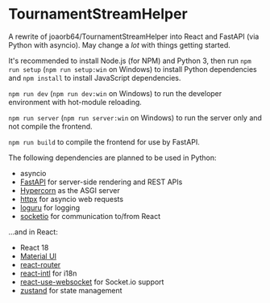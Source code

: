 # TournamentStreamHelper

A rewrite of joaorb64/TournamentStreamHelper into React and FastAPI (via Python with asyncio). May change a _lot_ with things getting started.

It's recommended to install Node.js (for NPM) and Python 3, then run `npm run setup` (`npm run setup:win` on Windows) to install Python dependencies and `npm install` to install JavaScript dependencies.

`npm run dev` (`npm run dev:win` on Windows) to run the developer environment with hot-module reloading.

`npm run server` (`npm run server:win` on Windows) to run the server only and not compile the frontend.

`npm run build` to compile the frontend for use by FastAPI.

The following dependencies are planned to be used in Python:

- asyncio
- [FastAPI](https://fastapi.tiangolo.com/) for server-side rendering and REST APIs
- [Hypercorn](https://pgjones.gitlab.io/hypercorn/how_to_guides/api_usage.html) as the ASGI server
- [httpx](https://www.python-httpx.org/async/) for asyncio web requests
- [loguru](https://github.com/Delgan/loguru) for logging
- [socketio](https://python-socketio.readthedocs.io/en/stable/server.html#uvicorn-daphne-and-other-asgi-servers) for communication to/from React

...and in React:

- React 18
- [Material UI](https://mui.com/material-ui/all-components/)
- [react-router](https://reactrouter.com/en/main/start/overview)
- [react-intl](https://formatjs.io/docs/react-intl/) for i18n
- [react-use-websocket](https://github.com/robtaussig/react-use-websocket?tab=readme-ov-file#getting-started) for Socket.io support
- [zustand](https://github.com/pmndrs/zustand) for state management